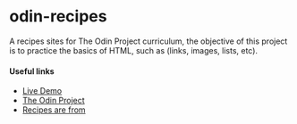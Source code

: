 # odin-recipes
A recipes sites for The Odin Project curriculum, the objective of this project is to practice the basics of HTML, such as (links, images, lists, etc).

#### Useful links

<ul>
  <li><a href="https://arthurmts.github.io/odin-recipes/" target="_blank">Live Demo</a></li>
  <li><a href="https://www.theodinproject.com/home" target="_blank">The Odin Project</a></li>
  <li><a href="https://www.allrecipes.com/" target="_blank">Recipes are from</a></li>
</ul>
